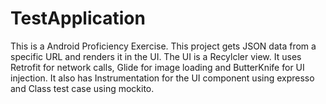 # TestApplication

This is a Android Proficiency Exercise.
This project gets JSON data from a specific URL and renders it in the UI.
The UI is a Recylcler view.
It uses Retrofit for network calls, Glide for image loading and ButterKnife for UI injection.
It also has Instrumentation for the UI component using expresso and Class test case using mockito.